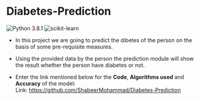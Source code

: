 # Diabetes-Prediction
![Python 3.8.1](https://img.shields.io/badge/Python-3.8.1-blue.svg) ![scikit-learn](https://img.shields.io/badge/Library-Scikit_Learn-orange.svg)


* In this project we are going to predict the dibetes of the person on the basis of some pre-requisite measures.

* Using the provided data by the person the prediction module will show the result whether the person have diabetes or not.

* Enter the link mentioned below for the __Code__, __Algorithms used__ and __Accuracy__ of the model:<br />
Link: https://github.com/ShabeerMohammad/Diabetes-Prediction